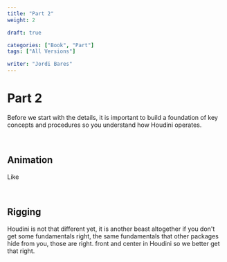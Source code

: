 ```yaml
---
title: "Part 2"
weight: 2

draft: true

categories: ["Book", "Part"]
tags: ["All Versions"]

writer: "Jordi Bares"
---
```

# Part 2

Before we start with the details, it is important to build a foundation of key concepts and procedures so you understand how Houdini operates.

<br/>

## Animation

Like

<br/>

## Rigging

Houdini is not that different yet, it is another beast altogether if you don't get some fundamentals right, the same fundamentals that other packages hide from you, those are right. front and center in Houdini so we better get that right.

